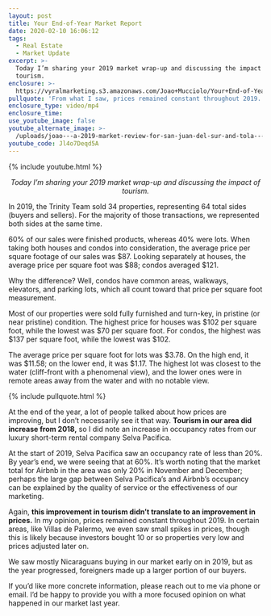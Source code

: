 ```yaml
---
layout: post
title: Your End-of-Year Market Report
date: 2020-02-10 16:06:12
tags:
  - Real Estate
  - Market Update
excerpt: >-
  Today I’m sharing your 2019 market wrap-up and discussing the impact of
  tourism.
enclosure: >-
  https://vyralmarketing.s3.amazonaws.com/Joao+Mucciolo/Your+End-of-Year+Market+Report.mp4
pullquote: 'From what I saw, prices remained constant throughout 2019.'
enclosure_type: video/mp4
enclosure_time:
use_youtube_image: false
youtube_alternate_image: >-
  /uploads/joao---a-2019-market-review-for-san-juan-del-sur-and-tola---una-revisión-del-mercado-2019-para-san-juan-del-sur-y-tola-youtube.jpg
youtube_code: Jl4o7Deqd5A
---
```


{% include youtube.html %}

<p style="text-align: center;"><em>Today I’m sharing your 2019 market wrap-up and discussing the impact of tourism.</em></p>


In 2019, the Trinity Team sold 34 properties, representing 64 total sides (buyers and sellers). For the majority of those transactions, we represented both sides at the same time.&nbsp;

60% of our sales were finished products, whereas 40% were lots. When taking both houses and condos into consideration, the average price per square footage of our sales was $87. Looking separately at houses, the average price per square foot was $88; condos averaged $121.&nbsp;

Why the difference? Well, condos have common areas, walkways, elevators, and parking lots, which all count toward that price per square foot measurement.&nbsp;

Most of our properties were sold fully furnished and turn-key, in pristine (or near pristine) condition. The highest price for houses was $102 per square foot, while the lowest was $70 per square foot. For condos, the highest was $137 per square foot, while the lowest was $102.&nbsp;

The average price per square foot for lots was $3.78. On the high end, it was $11.58; on the lower end, it was $1.17. The highest lot was closest to the water (cliff-front with a phenomenal view), and the lower ones were in remote areas away from the water and with no notable view.&nbsp;

{% include pullquote.html %}

At the end of the year, a lot of people talked about how prices are improving, but I don’t necessarily see it that way. **Tourism in our area did increase from 2018,** so I did note an increase in occupancy rates from our luxury short-term rental company Selva Pacifica.&nbsp;

At the start of 2019, Selva Pacifica saw an occupancy rate of less than 20%. By year’s end, we were seeing that at 60%. It’s worth noting that the market total for Airbnb in the area was only 20% in November and December; perhaps the large gap between Selva Pacifica’s and Airbnb’s occupancy can be explained by the quality of service or the effectiveness of our marketing.&nbsp;

Again, **this improvement in tourism didn’t translate to an improvement in prices.** In my opinion, prices remained constant throughout 2019. In certain areas, like Villas de Palermo, we even saw small spikes in prices, though this is likely because investors bought 10 or so properties very low and prices adjusted later on.&nbsp;

We saw mostly Nicaraguans buying in our market early on in 2019, but as the year progressed, foreigners made up a larger portion of our buyers.

If you’d like more concrete information, please reach out to me via phone or email. I’d be happy to provide you with a more focused opinion on what happened in our market last year.